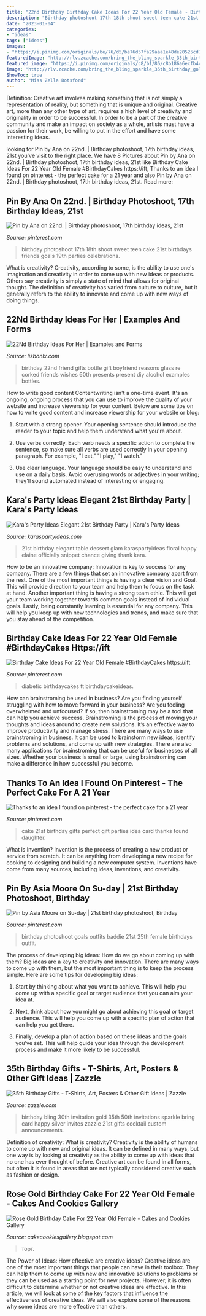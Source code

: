 ```yaml
---
title: "22nd Birthday Birthday Cake Ideas For 22 Year Old Female ~ Birthday Cake Ideas For 22 Year Old Female #birthdaycakes Https://ift"
description: "Birthday photoshoot 17th 18th shoot sweet teen cake 21st birthdays friends goals 19th parties celebrations"
date: "2023-01-04"
categories:
- "ideas"
tags: ["ideas"]
images:
- "https://i.pinimg.com/originals/be/76/d5/be76d57fa29aaa1e48de20525cd725d2.jpg"
featuredImage: "http://rlv.zcache.com/bring_the_bling_sparkle_35th_birthday_gold_invitation-rc6d30c1b44b0417da502bc82d23b771d_imtzy_8byvr_512.jpg"
featured_image: "https://i.pinimg.com/originals/c8/b1/86/c8b186a6ecfb4c1de846eb2ea0d3f24d.jpg"
image: "http://rlv.zcache.com/bring_the_bling_sparkle_35th_birthday_gold_invitation-rc6d30c1b44b0417da502bc82d23b771d_imtzy_8byvr_512.jpg"
ShowToc: true
author: "Miss Zella Botsford"
---
```



Definition: Creative art involves making something that is not simply a representation of reality, but something that is unique and original.
Creative art, more than any other type of art, requires a high level of creativity and originality in order to be successful. In order to be a part of the creative community and make an impact on society as a whole, artists must have a passion for their work, be willing to put in the effort and have some interesting ideas.

	

		
looking for Pin by Ana on 22nd. | Birthday photoshoot, 17th birthday ideas, 21st you've visit to the right place. We have 8 Pictures about Pin by Ana on 22nd. | Birthday photoshoot, 17th birthday ideas, 21st like Birthday Cake Ideas For 22 Year Old Female #BirthdayCakes https://ift, Thanks to an idea I found on pinterest - the perfect cake for a 21 year and also Pin by Ana on 22nd. | Birthday photoshoot, 17th birthday ideas, 21st. Read more:
		
    
## Pin By Ana On 22nd. | Birthday Photoshoot, 17th Birthday Ideas, 21st

<img loading=lazy src="https://i.pinimg.com/originals/c8/b1/86/c8b186a6ecfb4c1de846eb2ea0d3f24d.jpg" onerror="this.onerror=null;this.src='https://tse1.mm.bing.net/th?id=OIP.h9oAYMapYMHUWOB6eg1MLQAAAA&amp;pid=15.1';" alt="Pin by Ana on 22nd. | Birthday photoshoot, 17th birthday ideas, 21st">

_Source: pinterest.com_

>birthday photoshoot 17th 18th shoot sweet teen cake 21st birthdays friends goals 19th parties celebrations. 

	

What is creativity?
Creativity, according to some, is the ability to use one's imagination and creativity in order to come up with new ideas or products. Others say creativity is simply a state of mind that allows for original thought. The definition of creativity has varied from culture to culture, but it generally refers to the ability to innovate and come up with new ways of doing things.

    
## 22Nd Birthday Ideas For Her | Examples And Forms

<img loading=lazy src="https://i.pinimg.com/originals/f2/6f/0b/f26f0bc5b757cc64e2a603d8d31dc39e.jpg" onerror="this.onerror=null;this.src='https://tse2.mm.bing.net/th?id=OIP.fygIpxER18qFQ2e-QUf1agHaJ4&amp;pid=15.1';" alt="22Nd Birthday Ideas For Her | Examples and Forms">

_Source: lisbonlx.com_

>birthday 22nd friend gifts bottle gift boyfriend reasons glass re corked friends wishes 60th presents present diy alcohol examples bottles. 

	

How to write good content
Contentwriting isn't a one-time event. It's an ongoing, ongoing process that you can use to improve the quality of your website and increase viewership for your content. Below are some tips on how to write good content and increase viewership for your website or blog: 
1) Start with a strong opener. Your opening sentence should introduce the reader to your topic and help them understand what you're about. 

2) Use verbs correctly. Each verb needs a specific action to complete the sentence, so make sure all verbs are used correctly in your opening paragraph. For example, "I eat," "I play," "I watch." 

3) Use clear language. Your language should be easy to understand and use on a daily basis. Avoid overusing words or adjectives in your writing; they'll sound automated instead of interesting or engaging.

    
## Kara&#039;s Party Ideas Elegant 21st Birthday Party | Kara&#039;s Party Ideas

<img loading=lazy src="https://karaspartyideas.com/wp-content/uploads/2018/02/Elegant-21st-Birthday-Party-via-Karas-Party-Ideas-KarasPartyIdeas.com11.jpg" onerror="this.onerror=null;this.src='https://tse2.mm.bing.net/th?id=OIP.9tvqLhGDDcYdbR4Qk_1DqwHaE8&amp;pid=15.1';" alt="Kara&#039;s Party Ideas Elegant 21st Birthday Party | Kara&#039;s Party Ideas">

_Source: karaspartyideas.com_

>21st birthday elegant table dessert glam karaspartyideas floral happy elaine officially snippet chance giving thank kara. 

	

How to be an innovative company:
Innovation is key to success for any company. There are a few things that set an innovative company apart from the rest. One of the most important things is having a clear vision and Goal. This will provide direction to your team and help them to focus on the task at hand. Another important thing is having a strong team ethic. This will get your team working together towards common goals instead of individual goals. Lastly, being constantly learning is essential for any company. This will help you keep up with new technologies and trends, and make sure that you stay ahead of the competition.

    
## Birthday Cake Ideas For 22 Year Old Female #BirthdayCakes Https://ift

<img loading=lazy src="https://i.pinimg.com/736x/6f/a4/06/6fa406f1c2d78bd853954db161178c0a.jpg" onerror="this.onerror=null;this.src='https://tse1.mm.bing.net/th?id=OIP.rHeBrKEXwrOFiLh3LGgK8AAAAA&amp;pid=15.1';" alt="Birthday Cake Ideas For 22 Year Old Female #BirthdayCakes https://ift">

_Source: pinterest.com_

>diabetic birthdaycakes tt birthdaycakeideas. 

	

How can brainstroming be used in business?
Are you finding yourself struggling with how to move forward in your business? Are you feeling overwhelmed and unfocused? If so, then brainstroming may be a tool that can help you achieve success. Brainstroming is the process of moving your thoughts and ideas around to create new solutions. It’s an effective way to improve productivity and manage stress.
There are many ways to use brainstroming in business. It can be used to brainstorm new ideas, identify problems and solutions, and come up with new strategies. There are also many applications for brainstroming that can be useful for businesses of all sizes. Whether your business is small or large, using brainstroming can make a difference in how successful you become.

    
## Thanks To An Idea I Found On Pinterest - The Perfect Cake For A 21 Year

<img loading=lazy src="https://s-media-cache-ak0.pinimg.com/736x/b6/c7/70/b6c770706f5aafceba1c48c640bfd917.jpg" onerror="this.onerror=null;this.src='https://tse3.mm.bing.net/th?id=OIP.xwcbPTem89jWyeir7wrCFwHaFj&amp;pid=15.1';" alt="Thanks to an idea I found on pinterest - the perfect cake for a 21 year">

_Source: pinterest.com_

>cake 21st birthday gifts perfect gift parties idea card thanks found daughter. 

	

What is Invention?
Invention is the process of creating a new product or service from scratch. It can be anything from developing a new recipe for cooking to designing and building a new computer system. Inventions have come from many sources, including ideas, inventions, and creativity.

    
## Pin By Asia Moore On Su-day | 21st Birthday Photoshoot, Birthday

<img loading=lazy src="https://i.pinimg.com/originals/be/76/d5/be76d57fa29aaa1e48de20525cd725d2.jpg" onerror="this.onerror=null;this.src='https://tse1.mm.bing.net/th?id=OIP.Xov5ppU5igVvP25nzmf25QHaLJ&amp;pid=15.1';" alt="Pin by Asia Moore on Su-day | 21st birthday photoshoot, Birthday">

_Source: pinterest.com_

>birthday photoshoot goals outfits baddie 21st 25th female birthdays outfit. 

	

The process of developing big ideas: How do we go about coming up with them?
Big ideas are a key to creativity and innovation. There are many ways to come up with them, but the most important thing is to keep the process simple. Here are some tips for developing big ideas:
1. Start by thinking about what you want to achieve. This will help you come up with a specific goal or target audience that you can aim your idea at.

2. Next, think about how you might go about achieving this goal or target audience. This will help you come up with a specific plan of action that can help you get there.

3. Finally, develop a plan of action based on these ideas and the goals you’ve set. This will help guide your idea through the development process and make it more likely to be successful.

    
## 35th Birthday Gifts - T-Shirts, Art, Posters &amp; Other Gift Ideas | Zazzle

<img loading=lazy src="http://rlv.zcache.com/bring_the_bling_sparkle_35th_birthday_gold_invitation-rc6d30c1b44b0417da502bc82d23b771d_imtzy_8byvr_512.jpg" onerror="this.onerror=null;this.src='https://tse3.mm.bing.net/th?id=OIP.vjfNl4Fpil6bhOhWib3gYAHaHa&amp;pid=15.1';" alt="35th Birthday Gifts - T-Shirts, Art, Posters &amp; Other Gift Ideas | Zazzle">

_Source: zazzle.com_

>birthday bling 30th invitation gold 35th 50th invitations sparkle bring card happy silver invites zazzle 21st gifts cocktail custom announcements. 

	

Definition of creativity: What is creativity?
Creativity is the ability of humans to come up with new and original ideas. It can be defined in many ways, but one way is by looking at creativity as the ability to come up with ideas that no one has ever thought of before. Creative art can be found in all forms, but often it is found in areas that are not typically considered creative such as fashion or design.

    
## Rose Gold Birthday Cake For 22 Year Old Female - Cakes And Cookies Gallery

<img loading=lazy src="https://stylesatlife.com/wp-content/uploads/2020/01/Cute-Cat-Cake.jpg" onerror="this.onerror=null;this.src='https://tse3.mm.bing.net/th?id=OIP.6w-LivdkMwUrEHX2VdhhSAAAAA&amp;pid=15.1';" alt="Rose Gold Birthday Cake For 22 Year Old Female - Cakes and Cookies Gallery">

_Source: cakecookiesgallery.blogspot.com_

>торт. 

	

The Power of Ideas: How effective are creative ideas?
Creative ideas are one of the most important things that people can have in their toolbox. They can help them to come up with new and innovative solutions to problems or they can be used as a starting point for new projects. However, it is often difficult to determine whether or not creative ideas are effective. In this article, we will look at some of the key factors that influence the effectiveness of creative ideas. We will also explore some of the reasons why some ideas are more effective than others.

